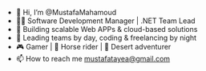 - 👋 Hi, I’m @MustafaMahamoud
- 👨‍💻 Software Development Manager | .NET Team Lead  
- 🚀 Building scalable Web APPs & cloud-based solutions
- 📌 Leading teams by day, coding & freelancing by night
- 🎮 Gamer | 🐎 Horse rider | 🌵 Desert adventurer
- 📫 How to reach me mustafatayea@gmail.com

<!---
MustafaMahamoud/MustafaMahamoud is a ✨ special ✨ repository because its `README.md` (this file) appears on your GitHub profile.
You can click the Preview link to take a look at your changes.
--->
